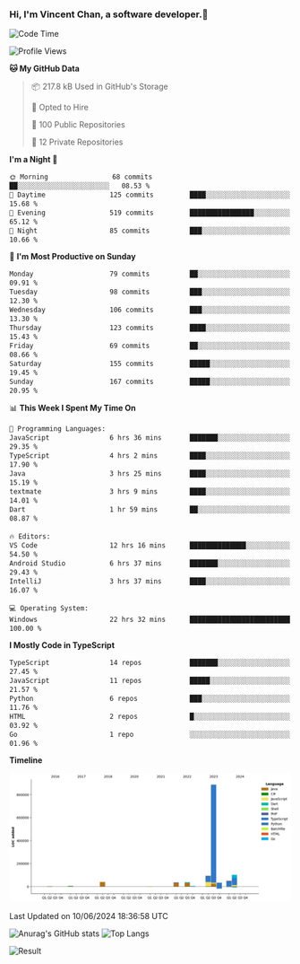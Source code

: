 ### Hi, I'm Vincent Chan, a software developer.👋

<!--
**hkvincent/hkvincent** is a ✨ _special_ ✨ repository because its `README.md` (this file) appears on your GitHub profile.

Here are some ideas to get you started:

- 🔭 I’m currently working on ...
- 🌱 I’m currently learning ...
- 👯 I’m looking to collaborate on ...
- 🤔 I’m looking for help with ...
- 💬 Ask me about ...
- 📫 How to reach me: ...
- 😄 Pronouns: ...
- ⚡ Fun fact: ...
-->
<!--START_SECTION:waka-->
![Code Time](http://img.shields.io/badge/Code%20Time-1%2C226%20hrs%204%20mins-blue)

![Profile Views](http://img.shields.io/badge/Profile%20Views-0-blue)

**🐱 My GitHub Data** 

> 📦 217.8 kB Used in GitHub's Storage 
 > 
> 💼 Opted to Hire
 > 
> 📜 100 Public Repositories 
 > 
> 🔑 12 Private Repositories 
 > 
**I'm a Night 🦉** 

```text
🌞 Morning                68 commits          ██░░░░░░░░░░░░░░░░░░░░░░░   08.53 % 
🌆 Daytime                125 commits         ████░░░░░░░░░░░░░░░░░░░░░   15.68 % 
🌃 Evening                519 commits         ████████████████░░░░░░░░░   65.12 % 
🌙 Night                  85 commits          ███░░░░░░░░░░░░░░░░░░░░░░   10.66 % 
```
📅 **I'm Most Productive on Sunday** 

```text
Monday                   79 commits          ██░░░░░░░░░░░░░░░░░░░░░░░   09.91 % 
Tuesday                  98 commits          ███░░░░░░░░░░░░░░░░░░░░░░   12.30 % 
Wednesday                106 commits         ███░░░░░░░░░░░░░░░░░░░░░░   13.30 % 
Thursday                 123 commits         ████░░░░░░░░░░░░░░░░░░░░░   15.43 % 
Friday                   69 commits          ██░░░░░░░░░░░░░░░░░░░░░░░   08.66 % 
Saturday                 155 commits         █████░░░░░░░░░░░░░░░░░░░░   19.45 % 
Sunday                   167 commits         █████░░░░░░░░░░░░░░░░░░░░   20.95 % 
```


📊 **This Week I Spent My Time On** 

```text
💬 Programming Languages: 
JavaScript               6 hrs 36 mins       ███████░░░░░░░░░░░░░░░░░░   29.35 % 
TypeScript               4 hrs 2 mins        ████░░░░░░░░░░░░░░░░░░░░░   17.90 % 
Java                     3 hrs 25 mins       ████░░░░░░░░░░░░░░░░░░░░░   15.19 % 
textmate                 3 hrs 9 mins        ████░░░░░░░░░░░░░░░░░░░░░   14.01 % 
Dart                     1 hr 59 mins        ██░░░░░░░░░░░░░░░░░░░░░░░   08.87 % 

🔥 Editors: 
VS Code                  12 hrs 16 mins      ██████████████░░░░░░░░░░░   54.50 % 
Android Studio           6 hrs 37 mins       ███████░░░░░░░░░░░░░░░░░░   29.43 % 
IntelliJ                 3 hrs 37 mins       ████░░░░░░░░░░░░░░░░░░░░░   16.07 % 

💻 Operating System: 
Windows                  22 hrs 32 mins      █████████████████████████   100.00 % 
```

**I Mostly Code in TypeScript** 

```text
TypeScript               14 repos            ███████░░░░░░░░░░░░░░░░░░   27.45 % 
JavaScript               11 repos            █████░░░░░░░░░░░░░░░░░░░░   21.57 % 
Python                   6 repos             ███░░░░░░░░░░░░░░░░░░░░░░   11.76 % 
HTML                     2 repos             █░░░░░░░░░░░░░░░░░░░░░░░░   03.92 % 
Go                       1 repo              ░░░░░░░░░░░░░░░░░░░░░░░░░   01.96 % 
```



**Timeline**

![Lines of Code chart](https://raw.githubusercontent.com/hkvincent/hkvincent/main/assets/bar_graph.png)


 Last Updated on 10/06/2024 18:36:58 UTC
<!--END_SECTION:waka-->
![Anurag's GitHub stats](https://github-readme-stats.vercel.app/api?username=hkvincent&rank_icon=github&hide=contribs,prs)
![Top Langs](https://github-readme-stats.vercel.app/api/top-langs/?username=hkvincent&layout=compact)

![Result](https://image-keeper.vincentchan.workers.dev/file/eff033ac20714fe72c62b.png)
